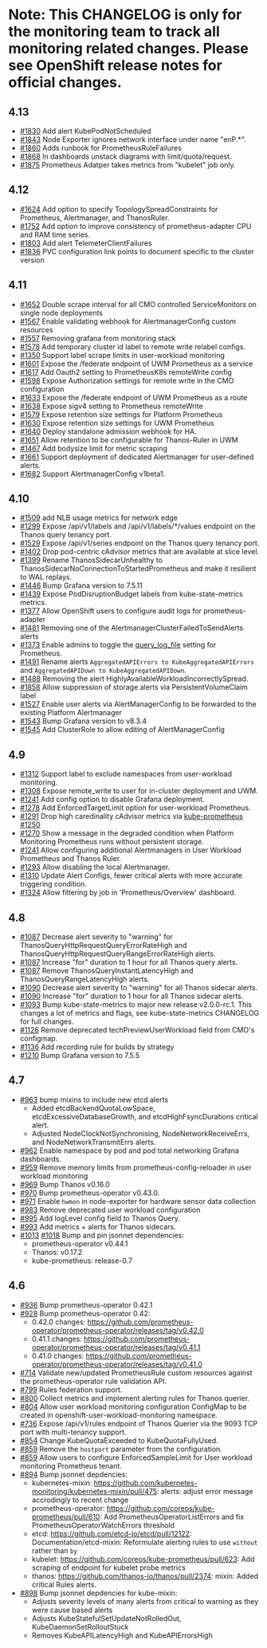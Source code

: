 # Note: This CHANGELOG is only for the monitoring team to track all monitoring related changes. Please see OpenShift release notes for official changes.

## 4.13

- [#1830](https://github.com/openshift/cluster-monitoring-operator/pull/1830) Add alert KubePodNotScheduled
- [#1843](https://github.com/openshift/cluster-monitoring-operator/pull/1843) Node Exporter ignores network interface under name "enP.*".
- [#1860](https://github.com/openshift/cluster-monitoring-operator/pull/1860) Adds runbook for PrometheusRuleFailures
- [#1868](https://github.com/openshift/cluster-monitoring-operator/pull/1868) In dashboards unstack diagrams with limit/quota/request.
- [#1875](https://github.com/openshift/cluster-monitoring-operator/pull/1875) Prometheus Adatper takes metrics from "kubelet" job only.


## 4.12
- [#1624](https://github.com/openshift/cluster-monitoring-operator/pull/1624) Add option to specify TopologySpreadConstraints for Prometheus, Alertmanager, and ThanosRuler.
- [#1752](https://github.com/openshift/cluster-monitoring-operator/pull/1752) Add option to improve consistency of prometheus-adapter CPU and RAM time series.
- [#1803](https://github.com/openshift/cluster-monitoring-operator/pull/1803) Add alert TelemeterClientFailures
- [#1836](https://github.com/openshift/cluster-monitoring-operator/pull/1836) PVC configuration link points to document specific to the cluster version

## 4.11
- [#1652](https://github.com/openshift/cluster-monitoring-operator/pull/1652) Double scrape interval for all CMO controlled ServiceMonitors on single node deployments
- [#1567](https://github.com/openshift/cluster-monitoring-operator/pull/1567) Enable validating webhook for AlertmanagerConfig custom resources
- [#1557](https://github.com/openshift/cluster-monitoring-operator/pull/1557) Removing grafana from monitoring stack
- [#1578](https://github.com/openshift/cluster-monitoring-operator/pull/1578) Add temporary cluster id label to remote write relabel configs.
- [#1350](https://github.com/openshift/cluster-monitoring-operator/pull/1350) Support label scrape limits in user-workload monitoring
- [#1601](https://github.com/openshift/cluster-monitoring-operator/pull/1601) Expose the /federate endpoint of UWM Prometheus as a service
- [#1617](https://github.com/openshift/cluster-monitoring-operator/pull/1617) Add Oauth2 setting to PrometheusK8s remoteWrite config
- [#1598](https://github.com/openshift/cluster-monitoring-operator/pull/1598) Expose Authorization settings for remote write in the CMO configuration
- [#1633](https://github.com/openshift/cluster-monitoring-operator/pull/1633) Expose the /federate endpoint of UWM Prometheus as a route
- [#1638](https://github.com/openshift/cluster-monitoring-operator/pull/1638) Expose sigv4 setting to Prometheus remoteWrite
- [#1579](https://github.com/openshift/cluster-monitoring-operator/pull/1579) Expose retention size settings for Platform Prometheus
- [#1630](https://github.com/openshift/cluster-monitoring-operator/pull/1630) Expose retention size settings for UWM Prometheus
- [#1640](https://github.com/openshift/cluster-monitoring-operator/pull/1640) Deploy standalone admission webhook for HA.
- [#1651](https://github.com/openshift/cluster-monitoring-operator/pull/1651) Allow retention to be configurable for Thanos-Ruler in UWM
- [#1467](https://github.com/openshift/cluster-monitoring-operator/pull/1467) Add bodysize limit for metric scraping
- [#1661](https://github.com/openshift/cluster-monitoring-operator/pull/1661) Support deployment of dedicated Alertmanager for user-defined alerts.
- [#1682](https://github.com/openshift/cluster-monitoring-operator/pull/1682) Support AlertmanagerConfig v1beta1.

## 4.10

- [#1509](https://github.com/openshift/cluster-monitoring-operator/pull/1509) add NLB usage metrics for network edge
- [#1299](https://github.com/openshift/cluster-monitoring-operator/pull/1299) Expose /api/v1/labels and /api/v1/labels/*/values endpoint on the Thanos query tenancy port.
- [#1529](https://github.com/openshift/cluster-monitoring-operator/pull/1299) Expose /api/v1/series endpoint on the Thanos query tenancy port.
- [#1402](https://github.com/openshift/cluster-monitoring-operator/pull/1402) Drop pod-centric cAdvisor metrics that are available at slice level.
- [#1399](https://github.com/openshift/cluster-monitoring-operator/pull/1399) Rename ThanosSidecarUnhealthy to ThanosSidecarNoConnectionToStartedPrometheus and make it resilient to WAL replays.
- [#1446](https://github.com/openshift/cluster-monitoring-operator/pull/1446) Bump Grafana version to 7.5.11
- [#1439](https://github.com/openshift/cluster-monitoring-operator/pull/1439) Expose PodDisruptionBudget labels from kube-state-metrics metrics.
- [#1377](https://github.com/openshift/cluster-monitoring-operator/pull/1377) Allow OpenShift users to configure audit logs for prometheus-adapter
- [#1481](https://github.com/openshift/cluster-monitoring-operator/pull/1481) Removing one of the AlertmanagerClusterFailedToSendAlerts alerts
- [#1373](https://github.com/openshift/cluster-monitoring-operator/pull/1373) Enable admins to toggle the [query_log_file](https://prometheus.io/docs/guides/query-log/#enable-the-query-log) setting for Prometheus.
- [#1491](https://github.com/openshift/cluster-monitoring-operator/pull/1491) Rename alerts `AggregatedAPIErrors to KubeAggregatedAPIErrors` and `AggregatedAPIDown to KubeAggregatedAPIDown`.
- [#1488](https://github.com/openshift/cluster-monitoring-operator/pull/1488) Removing the alert HighlyAvailableWorkloadIncorrectlySpread.
- [#1858](https://github.com/openshift/cluster-monitoring-operator/pull/1858) Allow suppression of storage alerts via PersistentVolumeClaim label
- [#1527](https://github.com/openshift/cluster-monitoring-operator/pull/1527) Enable user alerts via AlertManagerConfig to be forwarded to the existing Platform Alertmanager
- [#1543](https://github.com/openshift/cluster-monitoring-operator/pull/1543) Bump Grafana version to v8.3.4
- [#1545](https://github.com/openshift/cluster-monitoring-operator/pull/1545) Add ClusterRole to allow editing of AlertManagerConfig

## 4.9

- [#1312](https://github.com/openshift/cluster-monitoring-operator/pull/1312) Support label to exclude namespaces from user-workload monitoring.
- [#1308](https://github.com/openshift/cluster-monitoring-operator/pull/1308) Expose remote_write to user for in-cluster deployment and UWM.
- [#1241](https://github.com/openshift/cluster-monitoring-operator/pull/1241) Add config option to disable Grafana deployment.
- [#1278](https://github.com/openshift/cluster-monitoring-operator/pull/1278) Add EnforcedTargetLimit option for user-workload Prometheus.
- [#1291](https://github.com/openshift/cluster-monitoring-operator/pull/1291) Drop high caredinality cAdvisor metrics via [kube-prometheus #1250](https://github.com/prometheus-operator/kube-prometheus/pull/1250)
- [#1270](https://github.com/openshift/cluster-monitoring-operator/pull/1270) Show a message in the degraded condition when Platform Monitoring Prometheus runs without persistent storage.
- [#1241](https://github.com/openshift/cluster-monitoring-operator/pull/1241) Allow configuring additional Alertmanagers in User Workload Prometheus and Thanos Ruler.
- [#1293](https://github.com/openshift/cluster-monitoring-operator/pull/1270) Allow disabling the local Alertmanager.
- [#1310](https://github.com/openshift/cluster-monitoring-operator/pull/1310) Update Alert Configs, fewer critical alerts with more accurate triggering condition.
- [#1324](https://github.com/openshift/cluster-monitoring-operator/pull/1324) Allow filtering by job in 'Prometheus/Overview' dashboard.

## 4.8

- [#1087](https://github.com/openshift/cluster-monitoring-operator/pull/1087) Decrease alert severity to "warning" for ThanosQueryHttpRequestQueryErrorRateHigh and ThanosQueryHttpRequestQueryRangeErrorRateHigh alerts.
- [#1087](https://github.com/openshift/cluster-monitoring-operator/pull/1087) Increase "for" duration to 1 hour for all Thanos query alerts.
- [#1087](https://github.com/openshift/cluster-monitoring-operator/pull/1087) Remove ThanosQueryInstantLatencyHigh and ThanosQueryRangeLatencyHigh alerts.
- [#1090](https://github.com/openshift/cluster-monitoring-operator/pull/1090) Decrease alert severity to "warning" for all Thanos sidecar alerts.
- [#1090](https://github.com/openshift/cluster-monitoring-operator/pull/1090) Increase "for" duration to 1 hour for all Thanos sidecar alerts.
- [#1093](https://github.com/openshift/cluster-monitoring-operator/pull/1093) Bump kube-state-metrics to major new release v2.0.0-rc.1. This changes a lot of metrics and flags, see kube-state-metrics CHANGELOG for full changes.
- [#1126](https://github.com/openshift/cluster-monitoring-operator/pull/1126) Remove deprecated techPreviewUserWorkload field from CMO's configmap.
- [#1136](https://github.com/openshift/cluster-monitoring-operator/pull/1136) Add recording rule for builds by strategy
- [#1210](https://github.com/openshift/cluster-monitoring-operator/pull/1210) Bump Grafana version to 7.5.5

## 4.7

- [#963](https://github.com/openshift/cluster-monitoring-operator/pull/963) bump mixins to include new etcd alerts
  - Added etcdBackendQuotaLowSpace, etcdExcessiveDatabaseGrowth, and etcdHighFsyncDurations critical alert.
  - Adjusted NodeClockNotSynchronising, NodeNetworkReceiveErrs, and NodeNetworkTransmitErrs alerts.
- [#962](https://github.com/openshift/cluster-monitoring-operator/pull/962) Enable namespace by pod and pod total networking Grafana dashboards.
- [#959](https://github.com/openshift/cluster-monitoring-operator/pull/959) Remove memory limits from prometheus-config-reloader in user workload monitoring
- [#969](https://github.com/openshift/cluster-monitoring-operator/pull/969) Bump Thanos v0.16.0
- [#970](https://github.com/openshift/cluster-monitoring-operator/pull/970) Bump prometheus-operator v0.43.0.
- [#971](https://github.com/openshift/cluster-monitoring-operator/pull/971) Enable `hwmon` in node-exporter for hardware sensor data collection
- [#983](https://github.com/openshift/cluster-monitoring-operator/pull/983) Remove deprecated user workload configuration
- [#995](https://github.com/openshift/cluster-monitoring-operator/pull/995) Add logLevel config field to Thanos Query.
- [#993](https://github.com/openshift/cluster-monitoring-operator/pull/993) Add metrics + alerts for Thanos sidecars.
- [#1013](https://github.com/openshift/cluster-monitoring-operator/pull/1013) [#1018](https://github.com/openshift/cluster-monitoring-operator/pull/1018) Bump and pin jsonnet dependencies:
  - prometheus-operator v0.44.1
  - Thanos: v0.17.2
  - kube-prometheus: release-0.7

## 4.6

- [#936](https://github.com/openshift/cluster-monitoring-operator/pull/9936) Bump prometheus-operator 0.42.1
- [#928](https://github.com/openshift/cluster-monitoring-operator/pull/928) Bump prometheus-operator 0.42:
  - 0.42.0 changes: https://github.com/prometheus-operator/prometheus-operator/releases/tag/v0.42.0
  - 0.41.1 changes: https://github.com/prometheus-operator/prometheus-operator/releases/tag/v0.41.1
  - 0.41.0 changes: https://github.com/prometheus-operator/prometheus-operator/releases/tag/v0.41.0
- [#714](https://github.com/openshift/cluster-monitoring-operator/pull/714) Validate new/updated PrometheusRule custom resources against the prometheus-operator rule validation API.
- [#799](https://github.com/openshift/cluster-monitoring-operator/pull/799) Rules federation support.
- [#800](https://github.com/openshift/cluster-monitoring-operator/pull/800) Collect metrics and implement alerting rules for Thanos querier.
- [#804](https://github.com/openshift/cluster-monitoring-operator/pull/804) Allow user workload monitoring configuration ConfigMap to be created in openshift-user-workload-monitoring namespace.
- [#736](https://github.com/openshift/cluster-monitoring-operator/pull/800) Expose /api/v1/rules endpoint of Thanos Querier via the 9093 TCP port with multi-tenancy support.
- [#854](https://github.com/openshift/cluster-monitoring-operator/pull/854) Change KubeQuotaExceeded to KubeQuotaFullyUsed.
- [#859](https://github.com/openshift/cluster-monitoring-operator/pull/859) Remove the `hostport` parameter from the configuration.
- [#859](https://github.com/openshift/cluster-monitoring-operator/pull/865) Allow users to configure EnforcedSampleLimit for User workload monitoring Prometheus tenant.
- [#894](https://github.com/openshift/cluster-monitoring-operator/pull/894) Bump jsonnet depdencies:
  - kubernetes-mixin: https://github.com/kubernetes-monitoring/kubernetes-mixin/pull/475: alerts: adjust error message accrodingly to recent change
  - prometheus-operator: https://github.com/coreos/kube-prometheus/pull/610: Add PrometheusOperatorListErrors and fix PrometheusOperatorWatchErrors threshold
  - etcd: https://github.com/etcd-io/etcd/pull/12122: Documentation/etcd-mixin: Reformulate alerting rules to use `without` rather than `by`
  - kubelet: https://github.com/coreos/kube-prometheus/pull/623: Add scraping of endpoint for kubelet probe metrics
  - thanos: https://github.com/thanos-io/thanos/pull/2374: mixin: Added critical Rules alerts.
- [#898](https://github.com/openshift/cluster-monitoring-operator/pull/898) Bump jsonnet depdencies for kube-mixin:
  - Adjusts severity levels of many alerts from critical to warning as they were cause based alerts
  - Adjusts KubeStatefulSetUpdateNotRolledOut, KubeDaemonSetRolloutStuck
  - Removes KubeAPILatencyHigh and KubeAPIErrorsHigh
